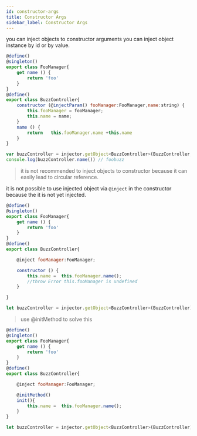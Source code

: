 ```yaml
---
id: constructor-args
title: Constructor Args
sidebar_label: Constructor Args
---
```


you can inject objects to constructor arguments you can inject object instance by id or by value.
```javascript
@define()
@singleton()
export class FooManager{
    get name () {
        return 'foo'
    }
}
@define()
export class BuzzController{
	constructor (@injectParam() fooManager:FooManager,name:string) {
	    this.fooManager = fooManager;
	    this.name = name;
	}
	name () {
	    return   this.fooManager.name +this.name
	}
}

var buzzController = injector.getObject<BuzzController>(BuzzController,["buzz"]);
console.log(buzzController.name()) // foobuzz
```

> it is not recommended to inject objects to constructor because it can easily lead to  circular reference.

it is not possible to use injected object via `@inject` in the constructor because the it is not yet injected.

```javascript
@define()
@singleton()
export class FooManager{
    get name () {
        return 'foo'
    }
}
@define()
export class BuzzController{

    @inject fooManager:FooManager;

	constructor () {
	    this.name =  this.fooManager.name();
	    //throw Error this.fooManager is undefined
	}

}

let buzzController = injector.getObject<BuzzController>(BuzzController);
```

> use @initMethod to solve this

```javascript
@define()
@singleton()
export class FooManager{
    get name () {
        return 'foo'
    }
}
@define()
export class BuzzController{

    @inject fooManager:FooManager;

	@initMethod()
	init(){
        this.name =  this.fooManager.name();
	}
}

let buzzController = injector.getObject<BuzzController>(BuzzController);
```